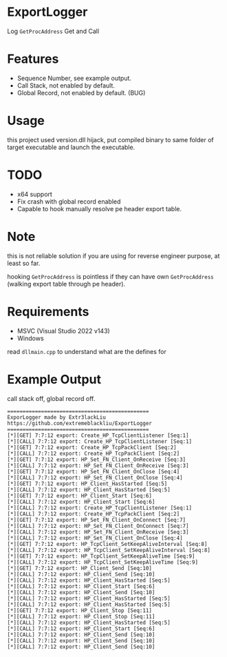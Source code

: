 # ExportLogger

Log `GetProcAddress` Get and Call

# Features
- Sequence Number, see example output.
- Call Stack, not enabled by default.
- Global Record, not enabled by default. (BUG)

# Usage
this project used version.dll hijack, put compiled binary to same folder of target executable and launch the executable.

# TODO
- x64 support
- Fix crash with global record enabled
- Capable to hook manually resolve pe header export table.

# Note

this is not reliable solution if you are using for reverse engineer purpose, at least so far. 

hooking `GetProcAddress` is pointless if they can have own `GetProcAddress` (walking export table through pe header).

# Requirements
- MSVC (Visual Studio 2022 v143)
- Windows

read `dllmain.cpp` to understand what are the defines for

# Example Output
call stack off, global record off.
```
==============================================
ExporLogger made by Extr3lackLiu
https://github.com/extremeblackliu/ExportLogger
==============================================
[*][GET] 7:7:12 export: Create_HP_TcpClientListener [Seq:1]
[*][CALL] 7:7:12 export: Create_HP_TcpClientListener [Seq:1]
[*][GET] 7:7:12 export: Create_HP_TcpPackClient [Seq:2]
[*][CALL] 7:7:12 export: Create_HP_TcpPackClient [Seq:2]
[*][GET] 7:7:12 export: HP_Set_FN_Client_OnReceive [Seq:3]
[*][CALL] 7:7:12 export: HP_Set_FN_Client_OnReceive [Seq:3]
[*][GET] 7:7:12 export: HP_Set_FN_Client_OnClose [Seq:4]
[*][CALL] 7:7:12 export: HP_Set_FN_Client_OnClose [Seq:4]
[*][GET] 7:7:12 export: HP_Client_HasStarted [Seq:5]
[*][CALL] 7:7:12 export: HP_Client_HasStarted [Seq:5]
[*][GET] 7:7:12 export: HP_Client_Start [Seq:6]
[*][CALL] 7:7:12 export: HP_Client_Start [Seq:6]
[*][CALL] 7:7:12 export: Create_HP_TcpClientListener [Seq:1]
[*][CALL] 7:7:12 export: Create_HP_TcpPackClient [Seq:2]
[*][GET] 7:7:12 export: HP_Set_FN_Client_OnConnect [Seq:7]
[*][CALL] 7:7:12 export: HP_Set_FN_Client_OnConnect [Seq:7]
[*][CALL] 7:7:12 export: HP_Set_FN_Client_OnReceive [Seq:3]
[*][CALL] 7:7:12 export: HP_Set_FN_Client_OnClose [Seq:4]
[*][GET] 7:7:12 export: HP_TcpClient_SetKeepAliveInterval [Seq:8]
[*][CALL] 7:7:12 export: HP_TcpClient_SetKeepAliveInterval [Seq:8]
[*][GET] 7:7:12 export: HP_TcpClient_SetKeepAliveTime [Seq:9]
[*][CALL] 7:7:12 export: HP_TcpClient_SetKeepAliveTime [Seq:9]
[*][GET] 7:7:12 export: HP_Client_Send [Seq:10]
[*][CALL] 7:7:12 export: HP_Client_Send [Seq:10]
[*][CALL] 7:7:12 export: HP_Client_HasStarted [Seq:5]
[*][CALL] 7:7:12 export: HP_Client_Start [Seq:6]
[*][CALL] 7:7:12 export: HP_Client_Send [Seq:10]
[*][CALL] 7:7:12 export: HP_Client_HasStarted [Seq:5]
[*][CALL] 7:7:12 export: HP_Client_HasStarted [Seq:5]
[*][GET] 7:7:12 export: HP_Client_Stop [Seq:11]
[*][CALL] 7:7:12 export: HP_Client_Stop [Seq:11]
[*][CALL] 7:7:12 export: HP_Client_HasStarted [Seq:5]
[*][CALL] 7:7:12 export: HP_Client_Start [Seq:6]
[*][CALL] 7:7:12 export: HP_Client_Send [Seq:10]
[*][CALL] 7:7:12 export: HP_Client_Send [Seq:10]
[*][CALL] 7:7:12 export: HP_Client_Send [Seq:10]
```
